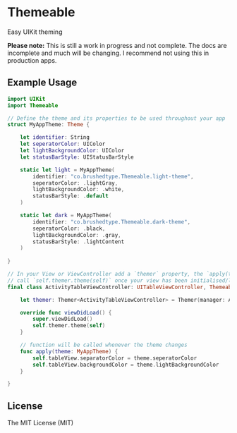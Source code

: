 # Themeable

Easy UIKit theming

__Please note:__ This is still a work in progress and not complete. The docs are incomplete and much will be
changing. I recommend not using this in production apps.

## Example Usage

```swift
import UIKit
import Themeable

// Define the theme and its properties to be used throughout your app
struct MyAppTheme: Theme {

    let identifier: String
    let seperatorColor: UIColor
    let lightBackgroundColor: UIColor
    let statusBarStyle: UIStatusBarStyle

    static let light = MyAppTheme(
        identifier: "co.brushedtype.Themeable.light-theme",
        seperatorColor: .lightGray,
        lightBackgroundColor: .white,
        statusBarStyle: .default
    )

    static let dark = MyAppTheme(
        identifier: "co.brushedtype.Themeable.dark-theme",
        seperatorColor: .black,
        lightBackgroundColor: .gray,
        statusBarStyle: .lightContent
    )
    
}

// In your View or ViewController add a `themer` property, the `apply(theme:)` method and 
// call `self.themer.theme(self)` once your view has been initialised/loaded
final class ActivityTableViewController: UITableViewController, Themeable {

    let themer: Themer<ActivityTableViewController> = Themer(manager: AppDelegate.ThemingManager)

    override func viewDidLoad() {
        super.viewDidLoad()
        self.themer.theme(self)
    }

    // function will be called whenever the theme changes
    func apply(theme: MyAppTheme) {
        self.tableView.separatorColor = theme.seperatorColor
        self.tableView.backgroundColor = theme.lightBackgroundColor
    }

}
```

## License

The MIT License (MIT)
